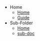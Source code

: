 * Home    
    * [Home](/)
    * [Guide](guide.md)
* Sub-Folder
    * [Home](Sub-Folder/)
    * [sub-doc](Sub-Folder/sub-doc.md)



<!-- If you have a link to the homepage in the sidebar and want it to be shown as active when accessing the root url, make sure to update your sidebar accordingly: -->
<!-- - Sidebar
  - [Home](/)
  - [Another page](another.md) -->
